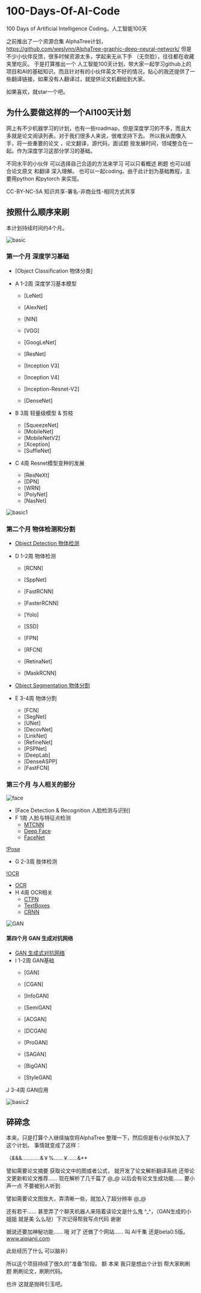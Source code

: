 # 100-Days-Of-AI-Code
100 Days of Artificial Intelligence Coding。人工智能100天

之前推出了一个资源合集 AlphaTree计划，https://github.com/weslynn/AlphaTree-graphic-deep-neural-network/
但是不少小伙伴反馈，很多时候资源太多，学起来无从下手 （无奈脸），往往都在收藏夹里吃灰。 于是打算推出一个 人工智能100天计划，带大家一起学习github上的项目和AI的基础知识。而且针对有的小伙伴英文不好的情况，贴心的我还提供了一些翻译链接，如果没有人翻译过，就提供论文机翻给到大家。

如果喜欢，就star一个吧。

## 为什么要做这样的一个AI100天计划

网上有不少机器学习的计划，也有一些roadmap，但是深度学习的不多，而且大多就是论文阅读列表。对于我们很多人来说，很难坚持下去。 
所以我从图像入手，将一些重要的论文 ，论文翻译，源代码，面试题 按发展时间，领域整合在一起。作为深度学习这部分学习的基础。

不同水平的小伙伴 可以选择自己合适的方法来学习
可以只看概述 刷题
也可以结合论文原文 和翻译 深入理解。
也可以一起coding。由于此计划为基础教程，主要用python 和pytorch 来实现。

CC-BY-NC-SA 知识共享-署名-非商业性-相同方式共享


## 按照什么顺序来刷
本计划持续时间约4个月。

![basic](https://github.com/weslynn/100-Days-Of-AI-Code/blob/master/map/ObjectClassification.png)

### 第一个月 深度学习基础 
- [Object Classification 物体分类] 
- A 1-2周 深度学习基本模型
  - [LeNet]
  - [AlexNet]
  - [NIN]
  - [VGG]
  - [GoogLeNet]
  

  - [ResNet] 
  - [Inception V3]
  - [Inception V4]
  - [Inception-Resnet-V2]
  - [DenseNet]

- B 3周 轻量级模型 & 剪枝
  - [SqueezeNet]
  - [MobileNet]
  - [MobileNetV2]
  - [Xception]
  - [SuffleNet]

- C 4周 Resnet模型变种的发展

  - [ResNeXt]
  - [DPN]
  - [WRN]
  - [PolyNet]
  - [NasNet]
  
![basic1](https://github.com/weslynn/100-Days-Of-AI-Code/blob/master/map/ObjectDetection%26Seg.png)

### 第二个月 物体检测和分割

- [Object Detection 物体检测](#object-detection-物体检测)
- D 1-2周 物体检测
  - [RCNN]
  - [SppNet]
  - [FastRCNN]
  - [FasterRCNN]
  - [Yolo]
  

  - [SSD]
  - [FPN]
  - [RFCN]
  - [RetinaNet]
  - [MaskRCNN]

- [Object Segmentation 物体分割](#object-segmentation-物体分割)
- E 3-4周 物体分割
  - [FCN]
  - [SegNet]
  - [UNet]
  - [DecovNet]
  - [LinkNet]
  - [RefineNet]
  - [PSPNet]
  - [DeepLab]
  - [DenseASPP]
  - [FastFCN]



### 第三个月 与人相关的部分
![face](https://github.com/weslynn/100-Days-Of-AI-Code/blob/master/map/Face.png)
- [Face Detection & Recognition 人脸检测与识别]
- F 1周 人脸与特征点检测
  - [MTCNN](#mtcnn-详解-detail-zhang-kaipeng-乔宇-qiao-yu--cuhk-mmlab--siat)
  - [Deep Face](#deep-face)
  - [FaceNet](#facenet-详解-detail)

[!Pose](https://github.com/weslynn/100-Days-Of-AI-Code/blob/master/map/Pose.png)
- G 2-3周 肢体检测

[!OCR](https://github.com/weslynn/100-Days-Of-AI-Code/blob/master/map/OCR.png)

- [OCR](ocroptical-character-recognition-字符识别--str-scene-text-recognition-场景文字识别)
- H 4周 OCR相关
  - [CTPN](#ctpn-connectionist-text-proposal-network--详解-detail--zhi-tian--乔宇-qiao-yu--cuhk-mmlab--siat)
  - [TextBoxes](#textboxes--详解-detail-白翔-xiang-baimedia-and-communication-lab-hust)
  - [CRNN](#crnn-详解-detail-白翔-xiang-baimedia-and-communication-lab-hust)


![GAN](https://github.com/weslynn/100-Days-Of-AI-Code/blob/master/map/Art%26Ganpic.png)

#### 第四个月 GAN 生成对抗网络
- [GAN 生成式对抗网络](#gan-生成式对抗网络)
- I 1-2周 GAN基础
  - [GAN]
  - [CGAN]
  - [InfoGAN]
  - [SemiGAN]
  - [ACGAN]

  - [DCGAN]
  - [ProGAN]
  - [SAGAN]
  - [BigGAN]
  - [StyleGAN]

J 3-4周 GAN应用

![basic2](https://github.com/weslynn/100-Days-Of-AI-Code/blob/master/map/mapclean_1.5.png)

## 碎碎念
本来，只是打算个人继续抽空将AlphaTree 整理一下，然后但是有小伙伴加入了这个计划。
事情就变成了这样：

（*&*&&…………&￥%……￥……&**

譬如需要论文摘要 获取论文中的图或者公式， 就开发了论文解析翻译系统 还带论文更新和论文推荐…… 现在解析了几千篇了 @_@ 以后会有论文生成功能…… 要小声一点 不要被别人听到

譬如需要论文图放大，弄清晰一些，就加入了超分辨率 @_@


还有若干…… 甚至弄了个聊天机器人来陪着读论文是什么鬼 ^_^，（GAN生成的小姐姐 就是美 么么哒）下次记得帮我写点代码 谢谢 

据说还要加神秘功能……
哦 对了 还做了个网站…… 叫 AI千集  还是beta0.5版。  www.aiqianji.com  

此处经历了什么 可以脑补）


所以这个项目持续了很久的“准备”阶段。 额 本来 我只是想出个计划 帮大家刷刷题 刷刷论文，刷刷代码。

也许 这就是抛砖引玉吧。